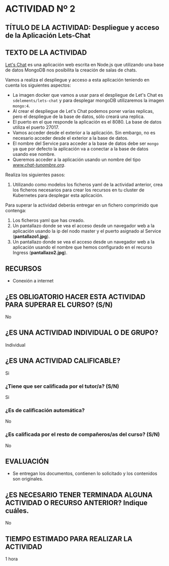 # ACTIVIDAD Nº 2

## TÍTULO DE LA ACTIVIDAD: Despliegue y acceso de la Aplicación Lets-Chat

## TEXTO DE LA ACTIVIDAD

[Let's Chat](https://github.com/sdelements/lets-chat) es una aplicación web escrita en Node.js que utilizando una base de datos MongoDB nos posibilita la creación de salas de chats.

Vamos a realiza el despliegue y acceso a esta aplicación teniendo en cuenta los siguientes aspectos:

* La imagen docker que vamos a usar para el despliegue de Let's Chat es `sdelements/lets-chat` y para desplegar mongoDB utilizaremos la imagen `mongo:4`.
* Al crear el despliegue de Let's Chat podemos poner varias replicas, pero el despliegue de la base de datos, sólo creará una replica.
* El puerto en el que responde la aplicación es el 8080. La base de datos utiliza el puerto 27017.
* Vamos acceder desde el exterior a la aplicación. Sin embargo, no es necesario acceder desde el exterior a la base de datos.
* El nombre del Service para acceder a la base de datos debe ser `mongo` ya que por defecto la aplicación va a conectar a la base de datos usando ese nombre.
* Queremos acceder a la aplicación usando un nombre del tipo *www.chat-tunombre.org*.

Realiza los siguientes pasos:

1. Utilizando como modelos los ficheros yaml de la actividad anterior, crea los ficheros necesarios para crear los recursos en tu cluster de Kubernetes para desplegar esta aplicación.

Para superar la actividad deberás entregar en un fichero comprimido que contenga:

1. Los ficheros yaml que has creado.
2. Un pantallazo donde se vea el acceso desde un navegador web a la aplicación usando la ip del nodo master y el puerto asignado al Service (**pantallazo1.jpg**).
3. Un pantallazo donde se vea el acceso desde un navegador web a la aplicación usando el nombre que hemos configurado en el recurso Ingress (**pantallazo2.jpg**).

## RECURSOS

* Conexión a internet

## ¿ES OBLIGATORIO HACER ESTA ACTIVIDAD PARA SUPERAR EL CURSO? (S/N)

No  

## ¿ES UNA ACTIVIDAD INDIVIDUAL O DE GRUPO?

Individual

## ¿ES UNA ACTIVIDAD CALIFICABLE?

Si

### ¿Tiene que ser calificada por el tutor/a? (S/N) 

Si

### ¿Es de calificación automática?

No

### ¿Es calificada por el resto de compañeros/as del curso? (S/N)

No

## EVALUACIÓN

* Se entregan los documentos, contienen lo solicitado y los contenidos son originales.

## ¿ES NECESARIO TENER TERMINADA ALGUNA ACTIVIDAD O RECURSO ANTERIOR? Indique cuáles.

No

## TIEMPO ESTIMADO PARA REALIZAR LA ACTIVIDAD

1 hora
